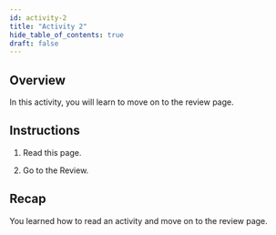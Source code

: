 ```yaml
---
id: activity-2
title: "Activity 2"
hide_table_of_contents: true
draft: false
---
```


## Overview
In this activity, you will learn to move on to the review page. 

## Instructions

1. Read this page. 


2. Go to the Review. 


## Recap

You learned how to read an activity and move on to the review page. 